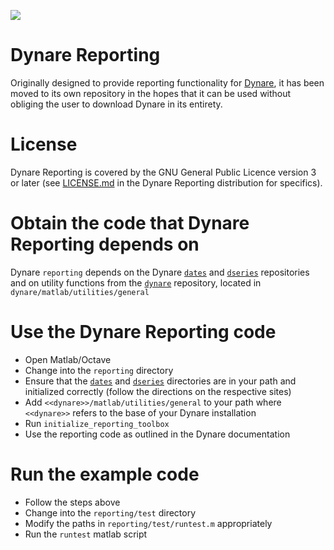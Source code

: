 ![](https://travis-ci.org/DynareTeam/reporting.svg?branch=master)

# Dynare Reporting

Originally designed to provide reporting functionality for
[Dynare](http://www.dynare.org), it has been moved to its own
repository in the hopes that it can be used without obliging the user
to download Dynare in its entirety.

# License

Dynare Reporting is covered by the GNU General Public Licence version 3 or later
(see [LICENSE.md](LICENSE.md) in the Dynare Reporting distribution for
specifics).

# Obtain the code that Dynare Reporting depends on

Dynare ```reporting``` depends on the Dynare
[```dates```](https://git.dynare.org/Dynare/dates) and
[```dseries```](https://git.dynare.org/Dynare/dseries) repositories and on
utility functions from the [```dynare```](https://git.dynare.org/Dynare/dynare)
repository, located in ```dynare/matlab/utilities/general```

# Use the Dynare Reporting code

- Open Matlab/Octave
- Change into the ```reporting``` directory
- Ensure that the [```dates```](https://git.dynare.org/Dynare/dates)
  and [```dseries```](https://git.dynare.org/Dynare/dseries)
  directories are in your path and initialized correctly (follow the
  directions on the respective sites)
- Add ```<<dynare>>/matlab/utilities/general``` to your path where ```<<dynare>>``` refers to the base of your Dynare installation
- Run ```initialize_reporting_toolbox```
- Use the reporting code as outlined in the Dynare documentation

# Run the example code

- Follow the steps above
- Change into the ```reporting/test``` directory
- Modify the paths in ```reporting/test/runtest.m``` appropriately
- Run the ```runtest``` matlab script
